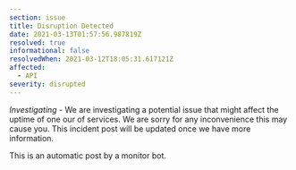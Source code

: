 ```yaml
---
section: issue
title: Disruption Detected
date: 2021-03-13T01:57:56.987819Z
resolved: true
informational: false
resolvedWhen: 2021-03-12T18:05:31.617121Z
affected:
  - API
severity: disrupted
---
```

*Investigating* - We are investigating a potential issue that might affect the uptime of one our of services. We are sorry for any inconvenience this may cause you. This incident post will be updated once we have more information.

This is an automatic post by a monitor bot.
        